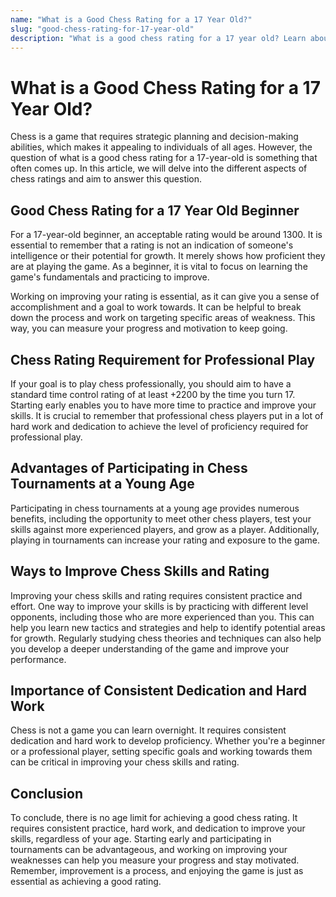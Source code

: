 ```yaml
---
name: "What is a Good Chess Rating for a 17 Year Old?"
slug: "good-chess-rating-for-17-year-old"
description: "What is a good chess rating for a 17 year old? Learn about the acceptable ratings for beginners and the requirements for professional play. Discover the advantages of participating in chess tournaments and ways to improve your chess skills and rating."
---
```


# What is a Good Chess Rating for a 17 Year Old?

Chess is a game that requires strategic planning and decision-making abilities, which makes it appealing to individuals of all ages. However, the question of what is a good chess rating for a 17-year-old is something that often comes up. In this article, we will delve into the different aspects of chess ratings and aim to answer this question.

## Good Chess Rating for a 17 Year Old Beginner

For a 17-year-old beginner, an acceptable rating would be around 1300. It is essential to remember that a rating is not an indication of someone's intelligence or their potential for growth. It merely shows how proficient they are at playing the game. As a beginner, it is vital to focus on learning the game's fundamentals and practicing to improve.

Working on improving your rating is essential, as it can give you a sense of accomplishment and a goal to work towards. It can be helpful to break down the process and work on targeting specific areas of weakness. This way, you can measure your progress and motivation to keep going.

## Chess Rating Requirement for Professional Play

If your goal is to play chess professionally, you should aim to have a standard time control rating of at least +2200 by the time you turn 17. Starting early enables you to have more time to practice and improve your skills. It is crucial to remember that professional chess players put in a lot of hard work and dedication to achieve the level of proficiency required for professional play.

## Advantages of Participating in Chess Tournaments at a Young Age

Participating in chess tournaments at a young age provides numerous benefits, including the opportunity to meet other chess players, test your skills against more experienced players, and grow as a player. Additionally, playing in tournaments can increase your rating and exposure to the game.

## Ways to Improve Chess Skills and Rating

Improving your chess skills and rating requires consistent practice and effort. One way to improve your skills is by practicing with different level opponents, including those who are more experienced than you. This can help you learn new tactics and strategies and help to identify potential areas for growth. Regularly studying chess theories and techniques can also help you develop a deeper understanding of the game and improve your performance.

## Importance of Consistent Dedication and Hard Work

Chess is not a game you can learn overnight. It requires consistent dedication and hard work to develop proficiency. Whether you're a beginner or a professional player, setting specific goals and working towards them can be critical in improving your chess skills and rating.

## Conclusion

To conclude, there is no age limit for achieving a good chess rating. It requires consistent practice, hard work, and dedication to improve your skills, regardless of your age. Starting early and participating in tournaments can be advantageous, and working on improving your weaknesses can help you measure your progress and stay motivated. Remember, improvement is a process, and enjoying the game is just as essential as achieving a good rating.
